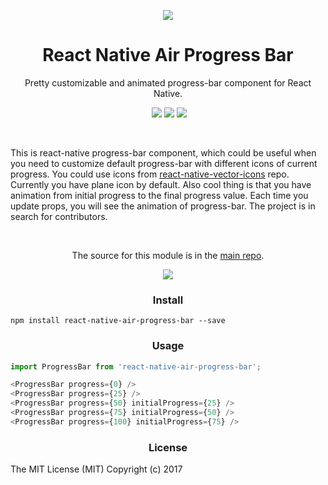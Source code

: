 <p align="center"><img src ="https://raw.githubusercontent.com/kis/react-native-air-progress-bar/master/plane.jpg" /></p>

<h1 align='center'>React Native Air Progress Bar</h1>

<p align='center'>Pretty customizable and animated progress-bar component for React Native.</p>

<p align='center'>
	<a href='https://www.npmjs.com/package/react-native-air-progress-bar'><img src="https://img.shields.io/npm/v/react-native-air-progress-bar.svg?style=flat-square" alt=""></a>
	<a href='https://www.npmjs.com/package/react-native-air-progress-bar'><img src='https://img.shields.io/npm/dm/react-native-air-progress-bar.svg?style=flat-square' /></a>
	<a href='https://www.npmjs.com/package/react-native-air-progress-bar'><img src='https://img.shields.io/npm/dt/react-native-air-progress-bar.svg?style=flat-square' /></a>
	<a href='https://github.com/kis/react-native-air-progress-bar'><img src='https://img.shields.io/travis/kis/react-native-air-progress-bar/master.svg?style=flat-square' /></a>
</p>

<br/>

<p>This is react-native progress-bar component, which could be useful when you need to
customize default progress-bar with different icons of current progress. You could use
icons from <a href="https://github.com/oblador/react-native-vector-icons">react-native-vector-icons</a> repo.
Currently you have plane icon by default. Also cool thing is that you have animation from initial progress to the
final progress value. Each time you update props, you will see the animation of progress-bar. The project
is in search for contributors.</p>

</br>

<p align="center">The source for this module is in the <a href="https://github.com/kis/react-native-air-progress-bar">main repo</a>.</p>

<p align="center"><img src ="https://raw.githubusercontent.com/kis/react-native-air-progress-bar/master/anim.gif" /></p>

<h3 align='center'>Install</h3>

```
npm install react-native-air-progress-bar --save
```

<h3 align='center'>Usage</h3>

```javascript
import ProgressBar from 'react-native-air-progress-bar';

<ProgressBar progress={0} />
<ProgressBar progress={25} />
<ProgressBar progress={50} initialProgress={25} />
<ProgressBar progress={75} initialProgress={50} />
<ProgressBar progress={100} initialProgress={75} />
```

<h3 align='center'>License</h3>

The MIT License (MIT) Copyright (c) 2017
